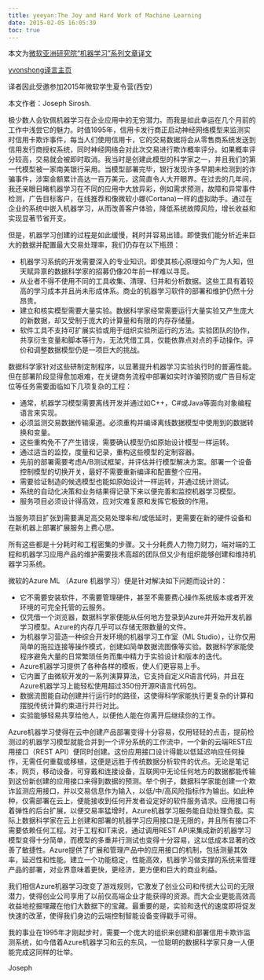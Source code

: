 ```yaml
---
title: yeeyan:The Joy and Hard Work of Machine Learning
date: 2015-02-05 16:05:39
toc: true
---
```


本文为[微软亚洲研究院“机器学习”系列文章译文](http://www.msra.cn/zh-cn/research/machine-learning-group/default.aspx)

[yvonshong译言主页](http://user.yeeyan.com/articles/yvonshong/translation)

译者因此受邀参加2015年微软学生夏令营(西安)

<!-- more -->

本文作者：Joseph Sirosh.

极少数人会钦佩机器学习在企业应用中的无穷潜力。而我是如此幸运在几个月前的工作中浅尝它的魅力。时值1995年，信用卡发行商正启动神经网络模型来监测实时信用卡欺诈事件，每当人们使用信用卡，它的交易数据将会从零售商系统发送到信用发行商授权系统，同时神经网络会对此次交易进行欺诈概率评分。如果概率评分较高，交易就会被即时取消。我当时是创建此模型的科学家之一，并且我们的第一代模型被一家南美银行采用。当模型部署完毕，银行发现许多早期未检测到的诈骗事件，涉案金额累计高达一百万美元，这简直令人大开眼界。在过去的几年间，我还亲眼目睹机器学习在不同的应用中大放异彩，例如需求预测，故障和异常事件检测，广告目标客户，在线推荐和像微软小娜(Cortana)一样的虚拟助手。通过在企业的系统中嵌入机器学习，从而改善客户体验，降低系统故障风险，增长收益和实现显著节省开支。

但是，机器学习创建的过程是如此缓慢，耗时并容易出错。即使我们能分析近来巨大的数据并配置最大交易处理率，我们仍存在以下瓶颈：

- 机器学习系统的开发需要深入的专业知识。即使其核心原理如今广为人知，但天赋异禀的数据科学家的招募仍像20年前一样难以寻觅。
- 从业者不得不使用不同的工具收集、清理、归并和分析数据。这些工具有着较高的学习成本并且尚未形成体系。商业的机器学习软件的部署和维护仍然十分昂贵。
- 建立和核实模型需要大量实验。数据科学家经常需要运行大量实验又产生庞大的新数据，却又受制于庞大的计算量和有限的内存存储量。
- 软件工具不支持可扩展实验或用于组织实验所运行的方法。实验团队的协作，共享衍生变量和脚本等行为，无法凭借工具，仅能依靠点对点的手动操作。评价和调整数据模型仍是一项巨大的挑战。


数据科学家针对这些研制定制程序，以显著提升机器学习实验执行时的普遍性能。但在部署阶段显得愈加艰难，在关键商务流程中部署如实时诈骗预防或广告目标定位等任务需要面临如下几项复杂的工程：

- 通常，机器学习模型需要离线开发并通过如C++，C#或Java等面向对象编程语言来实现。
- 必须监测交易数据传输渠道。必须重构并编译离线数据模型中使用到的数据转换和变量。
- 这些重构免不了产生错误，需要确认模型仍如原始设计模型一样运转。
- 通过适当的监控，度量和记录，重构这些模型的定制容器。
- 先前的部署需要考虑A/B测试框架，并评估并行模型解决方案。部署一个设备控制模型的切换开关，最好不需要重新编译和配置整个应用。
- 需要验证制造的候选模型也能如原始设计一样运转，并通过统计测试。
- 系统的自动化决策和业务结果得记录下来以便完善和监控机器学习模型。
- 服务项目必须设计得高效，应对灾难复原和发挥它极致的作用。

当服务项目扩张到需要满足高交易处理率和/或低延时，更需要在新的硬件设备和在新机器上部署扩展服务上费心思。


所有这些都是十分耗时和工程密集的步骤。又十分耗费人力物力财力，端对端的工程和机器学习应用产品的维护需要技术高超的团队但又少有组织能够创建和维持机器学习系统。


微软的Azure ML （Azure 机器学习）便是针对解决如下问题而设计的：

- 它不需要安装软件，不需要管理硬件，甚至不需要费心操作系统版本或者开发环境的可完全托管的云服务。
- 仅凭借一个浏览器，数据科学家便能从任何地方登录到Azure并开始开发机器学习模型。Azure的内存几乎可以存储无限数量的文件。
- 为机器学习营造一种综合开发环境的机器学习工作室（ML Studio），让你仅用简单的拖拉连接等操作模式，创建如简单数据流图像等实验。数据科学家能使程序避免大量的日常繁琐任务而集中精力于实验设计和版本的迭代。
- Azure机器学习提供了各种各样的模板，使人们更容易上手。
- 它内置了由微软开发的一系列演算算法，它支持自定义R语言代码，并且在Azure机器学习上能轻松使用超过350份开源R语言代码包。
- 数据流图能自动创建并行运行时的路径，这使得科学家能执行更复杂的计算和摆脱传统计算约束进行并行对比。
- 实验能够轻易共享给他人，以便他人能在你离开后继续你的工作。


Azure机器学习使得在云中创建产品部署变得十分容易，仅用轻轻的点击，提前检测过的机器学习模型就能合并到一个评分系统的工作流中，一个新的云端REST应用接口（REST API）便同时创建。这份应用接口设计得能以低延迟响应任何操作，无需任何重载或移植，这便是远胜于传统数据分析软件的优点。无论是笔记本，网页，移动设备，可穿戴和连接设备，互联网中无论任何地方的数据都能传输到这份新创建的应用接口来得到数据的预测。举个例子，数据科学家能创建一个欺诈监测应用接口，并以交易信息作为输入，以低/中/高风险指标作为输出。如此种种，仅需部署在云上，便能接收到任何开发者设定好的软件服务请求。应用接口有着弹性的后台扩展，以便交易率猛增时，Azure机器学习服务能自动处理负载。实际上数据科学家在云上创建和部署的机器学习应用接口是无限的，并且所有接口不需要依赖任何工程。对于工程和IT来说，通过调用REST API来集成新的机器学习模型变得十分简单，而模型的多重并行测试也变得十分容易，这以低成本显著的改善了敏捷性。Azure提供了扩展和管理产品中的应用接口的机制，包括测量其效率，延迟性和性能。建立一个功能稳定，性能高效，机器学习做支撑的系统来管理产品的部署，对业界意味着更快，更经济，更方便和巨大的商业利益。


我们相信Azure机器学习改变了游戏规则，它激发了创业公司和传统大公司的无限潜力，使得创业公司享用了以前仅高端企业才能获得的资源。而大企业更能高效高收益地挖掘埋藏在他们大数据下的宝藏。最重要的是，实验和迭代的速度即将促发快速的改革，使得我们身边的云端控制智能设备变得戳手可得。


我的事业在1995年才刚起步时，需要一个庞大的组织来创建和部署信用卡欺诈监测系统，如今借着Azure机器学习和云的东风，一位聪明的数据科学家只身一人便能完成这同样的壮举。


Joseph